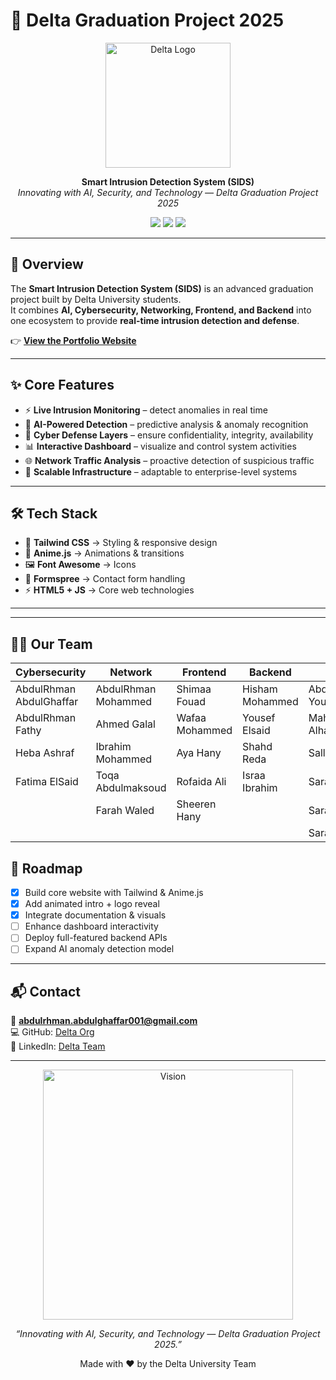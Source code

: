 # 🚀 Delta Graduation Project 2025  

<p align="center">
  <img src="https://i.postimg.cc/rwJ6qMM3/Chat-GPT-Image-Sep-3-2025-02-06-48-AM.png" alt="Delta Logo" width="200"/>
</p>

<p align="center">
  <b>Smart Intrusion Detection System (SIDS)</b><br>
  <i>Innovating with AI, Security, and Technology — Delta Graduation Project 2025</i>
</p>

<p align="center">
  <a href="https://delta-g-project.github.io/D.G-Portfolio/"><img src="https://img.shields.io/badge/Live%20Demo-Online-brightgreen?style=for-the-badge&logo=github"></a>
  <img src="https://img.shields.io/badge/Status-Active-blue?style=for-the-badge">
  <img src="https://img.shields.io/badge/License-MIT-orange?style=for-the-badge">
</p>

---

## 📖 Overview  
The **Smart Intrusion Detection System (SIDS)** is an advanced graduation project built by Delta University students.  
It combines **AI, Cybersecurity, Networking, Frontend, and Backend** into one ecosystem to provide **real-time intrusion detection and defense**.  

👉 [**View the Portfolio Website**](https://delta-g-project.github.io/D.G-Portfolio/)  

---

## ✨ Core Features  
- ⚡ **Live Intrusion Monitoring** – detect anomalies in real time  
- 🤖 **AI-Powered Detection** – predictive analysis & anomaly recognition  
- 🔐 **Cyber Defense Layers** – ensure confidentiality, integrity, availability  
- 📊 **Interactive Dashboard** – visualize and control system activities  
- 🌐 **Network Traffic Analysis** – proactive detection of suspicious traffic  
- 🚀 **Scalable Infrastructure** – adaptable to enterprise-level systems  

---

## 🛠️ Tech Stack  
- 🎨 **Tailwind CSS** → Styling & responsive design  
- 🎥 **Anime.js** → Animations & transitions  
- 🖼️ **Font Awesome** → Icons  
- 📩 **Formspree** → Contact form handling  
- ⚡ **HTML5 + JS** → Core web technologies  

---


---

## 👨‍💻 Our Team  

<div align="center">

| Cybersecurity | Network | Frontend | Backend | AI |
|---------------|---------|----------|---------|----|
| AbdulRhman AbdulGhaffar | AbdulRhman Mohammed | Shimaa Fouad | Hisham Mohammed | AbdulRhman Yousry |
| AbdulRhman Fathy | Ahmed Galal | Wafaa Mohammed | Yousef Elsaid | Mahmoud Alhaz |
| Heba Ashraf | Ibrahim Mohammed | Aya Hany | Shahd Reda | Sally Gamal |
| Fatima ElSaid | Toqa Abdulmaksoud | Rofaida Ali | Israa Ibrahim | Sara Ibrahim |
| | Farah Waled | Sheeren Hany | | Sara Anwar |
| | | | | Sara Awad |

</div>



## 🚦 Roadmap  
- [x] Build core website with Tailwind & Anime.js  
- [x] Add animated intro + logo reveal  
- [x] Integrate documentation & visuals  
- [ ] Enhance dashboard interactivity  
- [ ] Deploy full-featured backend APIs  
- [ ] Expand AI anomaly detection model  

---

## 📬 Contact  
📧 **abdulrhman.abdulghaffar001@gmail.com**  
💻 GitHub: [Delta Org](https://github.com/)  
🔗 LinkedIn: [Delta Team](https://linkedin.com/)  

---

 
<p align="center">
  <img src="https://i.postimg.cc/QM4RWmBq/Chat-GPT-Image-Sep-3-2025-02-04-26-AM.png" alt="Vision" width="400"/>
</p>

<p align="center"><i>“Innovating with AI, Security, and Technology — Delta Graduation Project 2025.”</i></p>

<p align="center">
  Made with ❤️ by the Delta University Team
</p>

